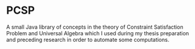 
# PCSP

A small Java library of concepts in the theory of Constraint Satisfaction Problem and Universal Algebra which I used during my thesis preparation and preceding research in order to automate some computations.
